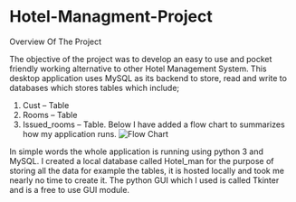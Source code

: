 # Hotel-Managment-Project
Overview Of The Project

The objective of the project was to develop an easy to use and pocket friendly working alternative to other Hotel Management System. This desktop application uses MySQL as its backend to store, read and write to databases which stores tables which include;
1)	Cust – Table
2)	Rooms – Table 
3)	Issued_rooms – Table.
Below I have added a flow chart to summarizes how my application runs.
![Flow Chart](https://github.com/CFS-Geek/Hotel-Managment-Project/blob/main/Hotel%20Managment/Flow_Chart.jpg?raw=true)

In simple words the whole application is running using python 3 and MySQL. I created a local database called Hotel_man for the purpose of storing all the data for example the tables, it is hosted locally and took me nearly no time to create it. The python GUI which I used is called Tkinter and is a free to use GUI module. 
